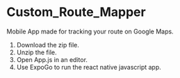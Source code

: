 # Custom_Route_Mapper
Mobile App made for tracking your route on Google Maps.

1) Download the zip file.
2) Unzip the file.
3) Open App.js in an editor.
4) Use ExpoGo to run the react native javascript app.

